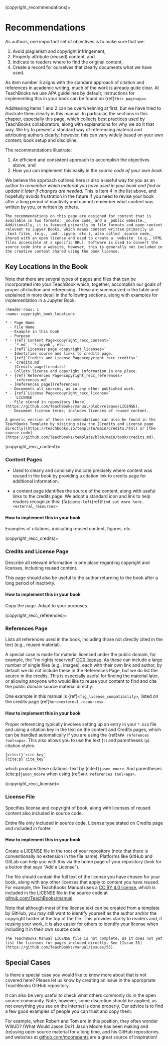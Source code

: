 (copyright_recommendations)=
# Recommendations

As authors, one important set of objectives is to make sure that we:
1. Avoid plagiarism and copyright infringement,
2. Properly attribute (reused) content, and
3. Indicate to readers where to find the original content,
4. Create a record for ourselves that clearly documents what we have used.

As item number 3 aligns with the standard approach of citation and references in academic writing, much of the work is already quite clear. At TeachBooks we use APA guidelines by default; instructions for implementing this in your book can be found on {ref}`this page<apa>`.

Addressing Items 1 and 2 can be overwhelming at first, but we have tried to illustrate them clearly in this manual. In particular, the sections in this chapter, especially this page, which collects best practices used by TeachBooks collaborators, along with explanations for why we do it that way. We try to present a standard way of referencing material and attributing authors clearly; however, this can vary widely based on your own content, book setup and discipline.

The recommendations illustrate:

1. An efficient and consistent approach to accomplish the objectives above, and
2. How you can implement this easily in the _source code of your own book._

We believe the approach outlined here is also a useful way for you as an author to _remember which material you have used in your book and find or update it later if changes are needed._ This is Item 4 in the list above, and hopefully avoids frustration in the future if you need to revise your book after a long period of inactivity and cannot remember what content was written by you, or written by others.

```{Note}
The recommendations on this page are designed for content that is available in two formats: _source code_ and a _public website._ Additionally, it is focused primarily on file formats and open content relevant to Jupyer Books, which means content written primarily in _text files_ (e.g., .md, .ipynb, etc.), also called _source code,_ shared with an open license and used to create a _website_ (e.g., HTML files accessible at a specific URL). Software is used to convert the source code into a website, however, this is generally not included in the creative content shared using the book license.
```

## Key Locations in the Book

Note that there are several types of pages and files that can be incorporated into your TeachBook which, together, accomplish our goals of proper attribution and referencing. These are summarized in the table and explained in more detail in the following sections, along with examples for implementation in a Jupyter Book.

```{list-table} Key Locations in the Book for Attribution and Referencing Best Practices
:header-rows: 1
:name: copyright_book_locations

* - Page Name
  - File Name
  - Example in this book
  - Purpose
* - {ref}`Content Page<copyright_recc_content>`
  - `*.md`, `*.ipynb`, etc.
  - {ref}`Licenses page <copyright_licenses>`
  - Identifies source and links to credits page.
* - {ref}`Credits and License Page<copyright_recc_credits>`
  - `credits.md`
  - [Credits page](credits)
  - Collets license and copyright information in one place.
* - {ref}`References Page<copyright_recc_references>`
  - `references.md`
  - [References page](references)
  - Documents all sources, as in any other published work.
* - {ref}`License Page<copyright_recc_license>`
  - `LICENSE`
  - File stored in repository [here](https://github.com/TeachBooks/manual/blob/release/LICENSE).
  - Document license terms; includes licenses of reused content.
```



```{tip}
A generic version of these recommendations can also be found in the TeachBooks Template by visiting view the [Credits and License page directly](https://teachbooks.io/template/main/credits.html) or [the source code](https://github.com/TeachBooks/template/blob/main/book/credits.md).
```



(copyright_recc_content)=
### Content Pages

  - Used to clearly and concisely indicate precisely where content was reused in the book by providing a citation link to credits page for additional information.



- a content page identifies the source of the content, along with useful links to the credits page. We adopt a standard icon and link to help readers recognize this: {fa}`quote-left`{ref}`Find out more here.<external_resources>`


#### How to implement this in your book

Examples of citations, indicating reused content, figures, etc.

(copyright_recc_credits)=
### Credits and License Page

Describe all relevant information in one place regarding copyright and licenses, including reused content.

This page should also be useful to the author returning to the book after a long period of inactivity.


#### How to implement this in your book

Copy the page. Adapt to your purposes.

(copyright_recc_references)=
### References Page

Lists all references used in the book, including those not directly cited in the text (e.g., reused material).

A special case is made for material licensed under the public domain, for example, the "no rights reserved" [CC0 license](https://creativecommons.org/public-domain/cc0/). As these can include a large number of single files (e.g., images), each with their own link and author, by default we do not include these in the References Page, but we do list the source in the credits. This is especially useful for finding the material later, or allowing anoyone who would like to reuse your content to find and cite the public domain source material directly.

One example in this manual is {ref}`<fig_license_compatibility>`, listed on the credits page {ref}`here<external_resources>`.

#### How to implement this in your book

Proper referencing typically involves setting up an entry in your `*.bib` file and using a citation key in the text on the content and Credits pages, which can be handled automatically if you are using the {ref}`APA references tool<apa>`. This also allows you to use the text (`t`) and parentheses (`p`) citation styles.

```
{cite:t}`cite_key`
{cite:p}`cite_key`
```

which produce these citations: text by {cite:t}`jason_moore`. And parentheses {cite:p}`jason_moore` when using {ref}`APA references tool<apa>`.

(copyright_recc_license)=
### License File

Specifies license and copyright of book, along with licenses of reused content also included in source code.

Entire file only included in source code. License type stated on Credits page and included in footer.


#### How to implement this in your book

Create a LICENSE file in the root of your repository (note that there is conventionally no extension in the file name). Platforms like GitHub and GitLab can help you with this via the home page of your repository (look for a button that says "Add a License").

The file should contain the full text of the license you have chosen for your book, along with any other licenses that apply to content you have reused. For example, the TeachBooks Manual uses a [CC BY 4.0 license](https://creativecommons.org/licenses/by/4.0/), which is included in the LICENSE file in the source code at [github.com/TeachBooks/manual](https://github.com/TeachBooks/manual/blob/release/LICENSE).

Note that although most of the license text can be created from a template by GitHub, you may still want to identify yourself as the author and/or the copyright holder at the top of the file. This provides clarity to readers and, if reusing your work, it is also easier for others to identify your license when including it in their own source code.

```{danger}
The TeachBooks Manual LICENSE file is not complete, as it does not yet list the licenses for pages included directly. See [Issue 55](https://github.com/TeachBooks/manual/issues/55).
```

## Special Cases

Is there a special case you would like to know more about that is not covered here? Please let us know by creating an issue in the appropriate TeachBooks GitHub repository.

It can also be very useful to check what others commonly do in the open source community. Note, however, some discretion should be applied, as not everything you see on the internet is done properly. Our advice is to find a few good examples of people you can trust and copy them.

For example, when Robert and Tom are in this position, they often wonder WWJD? (What Would Jason Do?) Jason Moore has been making and (re)using open source material for a long time, and his GitHub repositories and websites at [github.com/moorepants](https://github.com/moorepants/) are a great source of inspiration! 